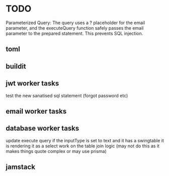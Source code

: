 # TODO

Parameterized Query: The query uses a ? placeholder for the email parameter, and the executeQuery function safely passes the email parameter to the prepared statement. This prevents SQL injection.


## toml

## buildit

## jwt worker tasks
test the new sanatised sql statement (forgot password etc)


## email worker tasks

## database worker tasks

update execute query
if the inputType is set to text and it has a swingtable it is rendering it as a select
work on the table join logic (may not do this as it makes things quote complex or may use prisma)

## jamstack

